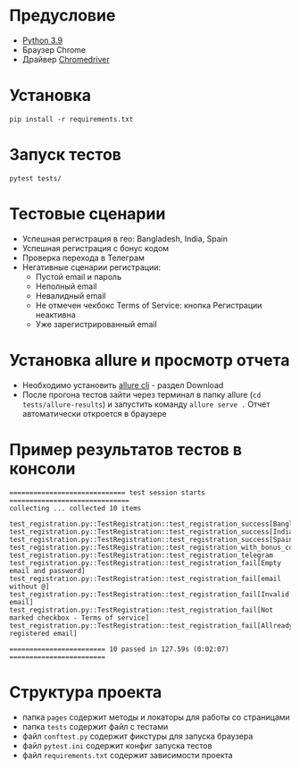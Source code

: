 # Предусловие

- [Python 3.9](https://www.python.org)
- Браузер Chrome
- Драйвер [Chromedriver](https://chromedriver.chromium.org/downloads)

# Установка

`pip install -r requirements.txt`

# Запуск тестов

`pytest tests/`

# Тестовые сценарии
- Успешная регистрация в гео: Bangladesh, India, Spain
- Успешная регистрация c бонус кодом
- Проверка перехода в Телеграм
- Негативные сценарии регистрации: 
    - Пустой email и пароль
    - Неполный email
    - Невалидный email
    - Не отмечен чекбокс Terms of Service: кнопка Регистрации неактивна
    - Уже зарегистрированный email

# Установка allure и просмотр отчета
- Необходимо установить [allure cli](https://github.com/allure-framework/allure2) - раздел Download
- После прогона тестов зайти через терминал в папку allure (`cd tests/allure-results`) и запустить команду `allure serve .`
Отчет автоматически откроется в браузере

# Пример результатов тестов в консоли

```
============================= test session starts ==============================
collecting ... collected 10 items

test_registration.py::TestRegistration::test_registration_success[Bangladesh] 
test_registration.py::TestRegistration::test_registration_success[India] 
test_registration.py::TestRegistration::test_registration_success[Spain] 
test_registration.py::TestRegistration::test_registration_with_bonus_code 
test_registration.py::TestRegistration::test_registration_telegram 
test_registration.py::TestRegistration::test_registration_fail[Empty email and password] 
test_registration.py::TestRegistration::test_registration_fail[email without @] 
test_registration.py::TestRegistration::test_registration_fail[Invalid email] 
test_registration.py::TestRegistration::test_registration_fail[Not marked checkbox - Terms of service] 
test_registration.py::TestRegistration::test_registration_fail[Allready registered email] 

======================== 10 passed in 127.59s (0:02:07) ========================
```

# Структура проекта
- папка `pages` содержит методы и локаторы для работы со страницами
- папка `tests` содержит файл с тестами
- файл `conftest.py` содержит фикстуры для запуска браузера
- файл `pytest.ini` содержит конфиг запуска тестов
- файл `requirements.txt` содержит зависимости проекта
